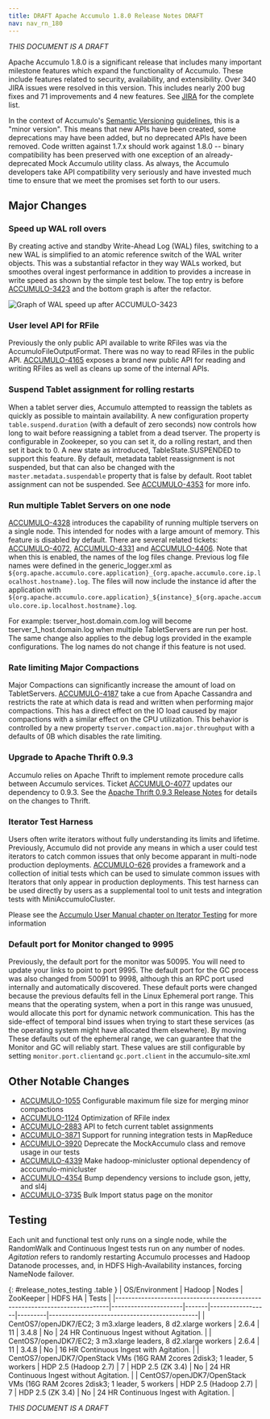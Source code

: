 ```yaml
---
title: DRAFT Apache Accumulo 1.8.0 Release Notes DRAFT
nav: nav_rn_180
---
```


*THIS DOCUMENT IS A DRAFT*

Apache Accumulo 1.8.0 is a significant release that includes many important
milestone features which expand the functionality of Accumulo. These include
features related to security, availability, and extensibility. Over
340 JIRA issues were resolved in this version. This includes nearly
200 bug fixes and 71 improvements and 4 new features. See
[JIRA][JIRA_180] for the complete list.

In the context of Accumulo's [Semantic Versioning][semver] [guidelines][api],
this is a "minor version". This means that new APIs have been created, some
deprecations may have been added, but no deprecated APIs have been removed.
Code written against 1.7.x should work against 1.8.0 -- binary compatibility
has been preserved with one exception of an already-deprecated Mock Accumulo
utility class. As always, the Accumulo developers take API compatibility
very seriously and have invested much time to ensure that we meet the promises set forth to our users.

## Major Changes

### Speed up WAL roll overs

By creating active and standby Write-Ahead Log (WAL) files, switching to a new WAL is simplified to an atomic
reference switch of the WAL writer objects. This was a substantial refactor
in they way WALs worked, but smoothes overal ingest performance in addition to provides a increase in write speed
as shown by the simple test below. The top entry is before [ACCUMULO-3423][ACCUMULO-3423] and the bottom graph is after the refactor.

![Graph of WAL speed up after ACCUMULO-3423][IMG-3423]

### User level API for RFile

Previously the only public API available to write RFiles was via the AccumuloFileOutputFormat. There was no way to read RFiles in the public
API. [ACCUMULO-4165][ACCUMULO-4165] exposes a brand new public API for reading and writing RFiles as well as cleans up some of the internal APIs.

### Suspend Tablet assignment for rolling restarts

When a tablet server dies, Accumulo attempted to reassign the tablets as quickly as possible to maintain availability.
A new configuration property `table.suspend.duration` (with a default of zero seconds) now controls how long to wait before reassigning
a tablet from a dead tserver. The property is configurable in Zookeeper, so you can set it, do a rolling restart, and then
set it back to 0. A new state as introduced, TableState.SUSPENDED to support this feature. By default, metadata tablet
reassignment is not suspended, but that can also be changed with the `master.metadata.suspendable` property that is false by
default. Root tablet assignment can not be suspended. See [ACCUMULO-4353] for more info.

### Run multiple Tablet Servers on one node

[ACCUMULO-4328] introduces the capability of running multiple tservers on a single node. This intended for nodes with a large
amount of memory. This feature is disabled by default. There are several related tickets: [ACCUMULO-4072], [ACCUMULO-4331]
and [ACCUMULO-4406]. Note that when this is enabled, the names of the log files change. Previous log file names were defined in the
generic_logger.xml as `${org.apache.accumulo.core.application}_{org.apache.accumulo.core.ip.localhost.hostname}.log`.
The files will now include the instance id after the application with
`${org.apache.accumulo.core.application}_${instance}_${org.apache.accumulo.core.ip.localhost.hostname}.log`.

For example: tserver_host.domain.com.log will become tserver_1_host.domain.log when multiple TabletServers
are run per host. The same change also applies to the debug logs provided in the example configurations. The log
names do not change if this feature is not used.

### Rate limiting Major Compactions

Major Compactions can significantly increase the amount of load on TabletServers. [ACCUMULO-4187] take a cue from Apache
Cassandra and restricts the rate at which data is read and written when performing major compactions. This has a direct effect
on the IO load caused by major compactions with a similar effect on the CPU utilization. This behavior is controlled
by a new property `tserver.compaction.major.throughput` with a defaults of 0B which disables the rate limiting.

### Upgrade to Apache Thrift 0.9.3

Accumulo relies on Apache Thrift to implement remote procedure calls between Accumulo services.
Ticket [ACCUMULO-4077][ACCUMULO-4077] updates our dependency to 0.9.3. See the [Apache Thrift 0.9.3 Release Notes][THRIFT-0.9.3-RN] for details
on the changes to Thrift.

### Iterator Test Harness

Users often write iterators without fully understanding its limits and lifetime. Previously, Accumulo did
not provide any means in which a user could test iterators to catch common issues that only become apparant
in multi-node production deployments. [ACCUMULO-626] provides a framework and a collection of initial tests
which can be used to simulate common issues with Iterators that only appear in production deployments. This test
harness can be used directly by users as a supplemental tool to unit tests and integration tests with MiniAccumuloCluster.

Please see the [Accumulo User Manual chapter on Iterator Testing][ITER_TEST] for more information

### Default port for Monitor changed to 9995

Previously, the default port for the monitor was 50095. You will need to update your links to point to port 9995. The default
port for the GC process was also changed from 50091 to 9998, although this an RPC port used internally and automatically discovered.
These default ports were changed because the previous defaults fell in the Linux Ephemeral port range. This means that the operating
system, when a port in this range was unusued, would allocate this port for dynamic network communication. This has the side-effect of
temporal bind issues when trying to start these services (as the operating system might have allocated them elsewhere). By moving These
defaults out of the ephemeral range, we can guarantee that the Monitor and GC will reliably start. These values are still configurable by setting `monitor.port.client`and `gc.port.client` in the accumulo-site.xml


## Other Notable Changes

 * [ACCUMULO-1055][ACCUMULO-1055] Configurable maximum file size for merging minor compactions
 * [ACCUMULO-1124][ACCUMULO-1124] Optimization of RFile index
 * [ACCUMULO-2883][ACCUMULO-2883] API to fetch current tablet assignments
 * [ACCUMULO-3871][ACCUMULO-3871] Support for running integration tests in MapReduce
 * [ACCUMULO-3920][ACCUMULO-3920] Deprecate the MockAccumulo class and remove usage in our tests
 * [ACCUMULO-4339][ACCUMULO-4339] Make hadoop-minicluster optional dependency of acccumulo-minicluster
 * [ACCUMULO-4354][ACCUMULO-4354] Bump dependency versions to include gson, jetty, and sl4j
 * [ACCUMULO-3735][ACCUMULO-3735] Bulk Import status page on the monitor

## Testing

Each unit and functional test only runs on a single node, while the RandomWalk
and Continuous Ingest tests run on any number of nodes. *Agitation* refers to
randomly restarting Accumulo processes and Hadoop Datanode processes, and, in
HDFS High-Availability instances, forcing NameNode failover.

{: #release_notes_testing .table }
| OS/Environment                                                             | Hadoop               | Nodes | ZooKeeper        | HDFS HA | Tests                                        |
|----------------------------------------------------------------------------|----------------------|-------|------------------|---------|----------------------------------------------|
| CentOS7/openJDK7/EC2; 3 m3.xlarge leaders, 8 d2.xlarge workers             | 2.6.4                | 11    | 3.4.8            | No      | 24 HR Continuous Ingest without Agitation.  |
| CentOS7/openJDK7/EC2; 3 m3.xlarge leaders, 8 d2.xlarge workers             | 2.6.4                | 11    | 3.4.8            | No      | 16 HR Continuous Ingest with Agitation.     |
| CentOS7/openJDK7/OpenStack VMs (16G RAM 2cores 2disk3; 1 leader, 5 workers | HDP 2.5 (Hadoop 2.7) | 7     | HDP 2.5 (ZK 3.4) | No      | 24 HR Continuous Ingest without Agitation.  |
| CentOS7/openJDK7/OpenStack VMs (16G RAM 2cores 2disk3; 1 leader, 5 workers | HDP 2.5 (Hadoop 2.7) | 7     | HDP 2.5 (ZK 3.4) | No      | 24 HR Continuous Ingest with Agitation.     |


*THIS DOCUMENT IS A DRAFT*

[ACCUMULO-1055]: https://issues.apache.org/jira/browse/ACCUMULO-1055
[ACCUMULO-1124]: https://issues.apache.org/jira/browse/ACCUMULO-1124
[ACCUMULO-2883]: https://issues.apache.org/jira/browse/ACCUMULO-2883
[ACCUMULO-3409]: https://issues.apache.org/jira/browse/ACCUMULO-3409
[ACCUMULO-3423]: https://issues.apache.org/jira/browse/ACCUMULO-3423
[ACCUMULO-3735]: https://issues.apache.org/jira/browse/ACCUMULO-3735
[ACCUMULO-3871]: https://issues.apache.org/jira/browse/ACCUMULO-3871
[ACCUMULO-3920]: https://issues.apache.org/jira/browse/ACCUMULO-3920
[ACCUMULO-4072]: https://issues.apache.org/jira/browse/ACCUMULO-4072
[ACCUMULO-4077]: https://issues.apache.org/jira/browse/ACCUMULO-4077
[ACCUMULO-4165]: https://issues.apache.org/jira/browse/ACCUMULO-4165
[ACCUMULO-4187]: https://issues.apache.org/jira/browse/ACCUMULO-4187
[ACCUMULO-4328]: https://issues.apache.org/jira/browse/ACCUMULO-4328
[ACCUMULO-4331]: https://issues.apache.org/jira/browse/ACCUMULO-4331
[ACCUMULO-4339]: https://issues.apache.org/jira/browse/ACCUMULO-4339
[ACCUMULO-4353]: https://issues.apache.org/jira/browse/ACCUMULO-4353
[ACCUMULO-4354]: https://issues.apache.org/jira/browse/ACCUMULO-4354
[ACCUMULO-4406]: https://issues.apache.org/jira/browse/ACCUMULO-4406
[ACCUMULO-626]: https://issues.apache.org/jira/browse/ACCUMULO-626
[IMG-3423]: https://issues.apache.org/jira/secure/attachment/12705402/WAL-slowdown-graphs.jpg "Graph of WAL speed up after ACCUMULO-3423"
[JIRA_180]: https://issues.apache.org/jira/secure/ReleaseNote.jspa?projectId=12312121&version=12329879
[THRIFT-0.9.3-RN]: https://github.com/apache/thrift/blob/0.9.3/CHANGES
[api]: https://github.com/apache/accumulo/blob/1.8/README.md#api
[semver]: http://semver.org
[ITER_TEST]: https://accumulo.apache.org/1.8/accumulo_user_manual.html#_iterator_testing
